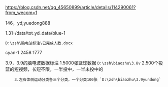 
https://blog.csdn.net/qq_45650899/article/details/114290061?from_wecom=1


146，yd,yuedong888

1.31-/data/tot_yd_data/blue-1

`D:\zsh\脑电波标注\已完成人数.docx`


cyan-1 2458
1777




3.9，3.9的脑电波数据标注
		1.5000张篮球数据  `D:\zsh\biaozhu\3.8v`
		2.500个投篮的短视频，长短不限，一半投中，一半未投中的 
		
		3.左右体侧运动分类各三个分类，一个分类100张 `D:\zsh\biaozhu\3.9yundong`